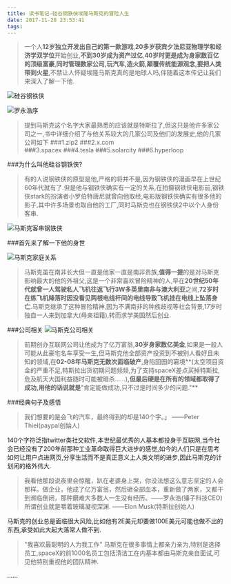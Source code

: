 ```yaml
---
title: 读书笔记-硅谷钢铁侠埃隆马斯克的冒险人生
date: 2017-11-28 23:53:41
tags:
---
```

>一个人**12岁独立开发出自己的第一款游戏**,**20多岁获宾夕法尼亚物理学和经济学双学位**开始创业,**不到30岁成为资产过亿**,**40岁时更是成为身家数百亿的顶级富豪**,**同时管理数家公司,玩汽车,造火箭,颠覆传统能源观念,要把人类带到火星**,不禁让人怀疑埃隆马斯克真的是地球人吗,伴随着这本传记让我们来深入了解一下他.


![硅谷钢铁侠](http://upload-images.jianshu.io/upload_images/1808957-a6351016edc3e6c1.jpg?imageMogr2/auto-orient/strip%7CimageView2/2/w/1240)

![罗永浩序](http://upload-images.jianshu.io/upload_images/1808957-9ee07147d9397308.jpg?imageMogr2/auto-orient/strip%7CimageView2/2/w/1240)
>提到马斯克这个名字大家最熟悉的应该就是特斯拉了,但这只是他许多家公司之一,书中详细介绍了与他关系较大的几家公司及他们的发展史,他的几家公司如下
###1.zip2
###2.x.com  
###3.spacex
###4.tesla
###5.solarcity
###6.hyperloop

###为什么叫他硅谷钢铁侠?
>有的人说钢铁侠的原型是他,严格的将并不是,因为钢铁侠的漫画早在上世纪60年代就有了.但是他与钢铁侠确实有一定的关系,在拍摄钢铁侠电影前,钢铁侠stark的扮演者小罗伯特唐尼就曾向他取经,电影版钢铁侠确实有很多他的影子,其中许多场景也取自他的工厂,同时马斯克也在钢铁侠2中以个人身份客串.

![马斯克客串钢铁侠](http://upload-images.jianshu.io/upload_images/1808957-4e378ff3eba57889.jpg?imageMogr2/auto-orient/strip%7CimageView2/2/w/1240)

###首先来了解一下他的身世

![马斯克家庭关系](http://upload-images.jianshu.io/upload_images/1808957-51a176f58a7c652b.png?imageMogr2/auto-orient/strip%7CimageView2/2/w/1240)
>马斯克虽在南非长大但一直是他家一直是南非贵族,**值得一提**的是对马斯克影响最大的他的外祖父,这是一个非常喜欢冒险精神的人,早在**20世纪50年代就曾一人驾驶私人飞机往返飞行3W多英里南非与澳大利亚**之间,**72岁时在练飞机降落时因没看见两根电线杆间的电线导致飞机挂在电线上坠落身亡**.马斯克继承了这种冒险精神,因为不满南非的种族歧视等社会背景,17岁时独自一人来到加拿大(母亲祖籍),转而求学美国然后创业.

###公司相关
![马斯克公司相关](http://upload-images.jianshu.io/upload_images/1808957-03ea9b1c4ecab839.png?imageMogr2/auto-orient/strip%7CimageView2/2/w/1240)
>前期创办互联网公司让他成为了亿万富翁,**30岁身家数亿美金**,如果是一般人可能从此豪宅名车享受一生,但马斯克他全部资产投资到不被别人看好且未知的领域,在**02-08年马斯克无数次面临破产**,身陷囹圄的窘境**(太空项目资金的严重不足,特斯拉出货初期问题频频,为了支持spaceX差点买掉特斯拉,危及航天大国利益随时可能被暗杀......)**,但最后硬是在所有的领域都取得了成功,用他的话说就是**"肯定能做成功,只不过是时间多少的问题."**

###经典句子及感悟
>我们想要的是会飞的汽车，最终得到的却是140个字。」 ——Peter Thiel(paypal创始人)

140个字符泛指twitter类社交软件,本世纪最优秀的人基本都投身于互联网,当今社会已经没有了200年前那种工业革命取得巨大进步的感觉,如今的人们只是在思考如何让用户点进网页,分享生活而不是真正意义上人类文明的进步,因此马斯克的计划闲的格外伟大.


>我看他那段说夜里会惊醒，趴在老婆身上哭，你没法想这么意志坚定的人会那样。做企业，他成了亿万富翁，然后砸全部血本，重新做了两家，又都干到濒临倒闭，那种磨难大多数人一生没有经历。——罗永浩(锤子科技CEO)
>所谓创业就是嚼着玻璃凝视深渊.    ——Elon Musk(特斯拉创始人)

马斯克的创业总是面临很大风险,比如他有2E美元却要做100E美元可能也做不出的东西,承受如此大起大落常人做不到.
>"我喜欢最聪明的人为我工作"
马斯克在很多事情上都亲力亲为,特别是选择员工,spaceX的前1000名员工包括清洁工在内基本都由马斯克亲自面试,可见他特别重视他的团队精神.

......
